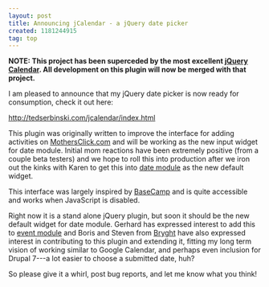 ```yaml
--- 
layout: post
title: Announcing jCalendar - a jQuery date picker
created: 1181244915
tag: top
---
```

<p><strong>NOTE: This project has been superceded by the most excellent <a href="http://jquery.com/plugins/project/jquery-calendar">jQuery Calendar</a>. All development on this plugin will now be merged with that project.</strong></p>

I am pleased to announce that my jQuery date picker is now ready for consumption, check it out here:

http://tedserbinski.com/jcalendar/index.html

This plugin was originally written to improve the interface for adding activities on <a href="http://www.mothersclick.com/">MothersClick.com</a> and will be working as the new input widget for date module. Initial mom reactions have been extremely positive (from a couple beta testers) and we hope to roll this into production after we iron out the kinks with Karen to get this into <a href="http://drupal.org/project/date">date module</a> as the new default widget.

This interface was largely inspired by <a href="http://www.basecamphq.com/">BaseCamp</a> and is quite accessible and works when JavaScript is disabled.

Right now it is a stand alone jQuery plugin, but soon it should be the new default widget for date module. Gerhard has expressed interest to add this to <a href="http://drupal.org/project/event">event module</a> and Boris and Steven from <a href="http://www.bryght.com/">Bryght</a> have also expressed interest in contributing to this plugin and extending it, fitting my long term vision of working similar to Google Calendar, and perhaps even inclusion for Drupal 7---a lot easier to choose a submitted date, huh?

So please give it a whirl, post bug reports, and let me know what you think!
